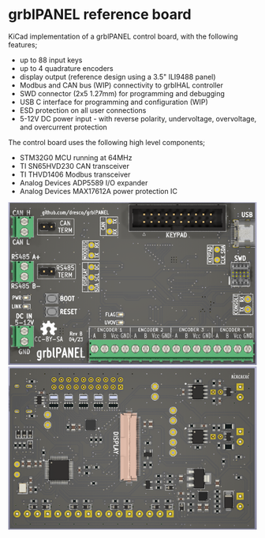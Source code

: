 # grblPANEL reference board

KiCad implementation of a grblPANEL control board, with the following features;
- up to 88 input keys
- up to 4 quadrature encoders
- display output (reference design using a 3.5" ILI9488 panel)
- Modbus and CAN bus (WIP) connectivity to grblHAL controller
- SWD connector (2x5 1.27mm) for programming and debugging
- USB C interface for programming and configuration (WIP)
- ESD protection on all user connections
- 5-12V DC power input - with reverse polarity, undervoltage, overvoltage, and overcurrent protection

The control board uses the following high level components;
- STM32G0 MCU running at 64MHz
- TI SN65HVD230 CAN transceiver
- TI THVD1406 Modbus transceiver
- Analog Devices ADP5589 I/O expander
- Analog Devices MAX17612A power protection IC

![back](https://github.com/dresco/grblpanel_main_board/blob/master/images/main_board_back.png)
![front](https://github.com/dresco/grblpanel_main_board/blob/master/images/main_board_front.png)


